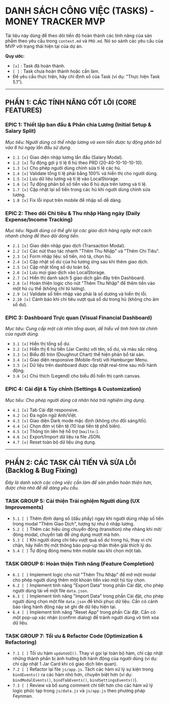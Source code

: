 # DANH SÁCH CÔNG VIỆC (TASKS) - MONEY TRACKER MVP

Tài liệu này dùng để theo dõi tiến độ hoàn thành các tính năng của sản phẩm theo yêu cầu trong `context.md` và `PRD.md`. Nó so sánh các yêu cầu của MVP với trạng thái hiện tại của dự án.

**Quy ước:**
- `[x]` : Task đã hoàn thành.
- `[ ]` : Task chưa hoàn thành hoặc cần làm.
- Để yêu cầu thực hiện, hãy chỉ định số của Task (ví dụ: "Thực hiện Task 5.1").

---

## PHẦN 1: CÁC TÍNH NĂNG CỐT LÕI (CORE FEATURES)

### **EPIC 1: Thiết lập ban đầu & Phân chia Lương (Initial Setup & Salary Split)**
*Mục tiêu: Người dùng có thể nhập lương và xem tiền được tự động phân bổ vào 6 hủ ngay lần đầu sử dụng.*

- `1.1 [x]` Giao diện nhập lương lần đầu (Salary Modal).
- `1.2 [x]` Tự động gợi ý tỉ lệ 6 hủ theo PRD (20-40-10-10-10-10).
- `1.3 [x]` Cho phép người dùng chỉnh sửa tỉ lệ các hủ.
- `1.4 [x]` Validate tổng tỉ lệ phải bằng 100% và hiển thị cho người dùng.
- `1.5 [x]` Lưu dữ liệu lương và tỉ lệ vào LocalStorage.
- `1.6 [x]` Tự động phân bổ số tiền vào 6 hủ dựa trên lương và tỉ lệ.
- `1.7 [x]` Cập nhật lại số tiền trong các hủ khi người dùng chỉnh sửa lương.
- `1.8 [x]` Fix lỗi input trên mobile để nhập số dễ dàng.

### **EPIC 2: Theo dõi Chi tiêu & Thu nhập Hàng ngày (Daily Expense/Income Tracking)**
*Mục tiêu: Người dùng có thể ghi lại các giao dịch hàng ngày một cách nhanh chóng để theo dõi dòng tiền.*

- `2.1 [x]` Giao diện nhập giao dịch (Transaction Modal).
- `2.2 [x]` Các nút thao tác nhanh "Thêm Thu Nhập" và "Thêm Chi Tiêu".
- `2.3 [x]` Form nhập liệu: số tiền, mô tả, chọn hủ.
- `2.4 [x]` Cập nhật số dư của hủ tương ứng sau khi thêm giao dịch.
- `2.5 [x]` Cập nhật tổng số dư toàn bộ.
- `2.6 [x]` Lưu mọi giao dịch vào LocalStorage.
- `2.7 [x]` Hiển thị danh sách 5 giao dịch gần đây trên Dashboard.
- `2.8 [x]` Hoàn thiện logic cho nút "Thêm Thu Nhập" để thêm tiền vào một hủ cụ thể (không chỉ từ lương).
- `2.9 [x]` Validate số tiền nhập vào phải là số dương và hiển thị lỗi.
- `2.10 [x]` Cảnh báo khi chi tiêu vượt quá số dư trong hủ (không cho âm số dư).

### **EPIC 3: Dashboard Trực quan (Visual Financial Dashboard)**
*Mục tiêu: Cung cấp một cái nhìn tổng quan, dễ hiểu về tình hình tài chính của người dùng.*

- `3.1 [x]` Hiển thị tổng số dư.
- `3.2 [x]` Hiển thị 6 hủ tiền (Jar Cards) với tên, số dư, và màu sắc riêng.
- `3.3 [x]` Biểu đồ tròn (Doughnut Chart) thể hiện phân bổ tài sản.
- `3.4 [x]` Giao diện responsive (Mobile-first) với Hamburger Menu.
- `3.5 [x]` Dữ liệu trên dashboard được cập nhật real-time sau mỗi hành động.
- `3.6 [x]` Chú thích (Legend) cho biểu đồ hiển thị cạnh canvas.

### **EPIC 4: Cài đặt & Tùy chỉnh (Settings & Customization)**
*Mục tiêu: Cho phép người dùng cá nhân hóa trải nghiệm ứng dụng.*

- `4.1 [x]` Tab Cài đặt responsive.
- `4.2 [x]` Đa ngôn ngữ Anh/Việt.
- `4.3 [x]` Giao diện Dark mode mặc định (không cho đổi sáng/tối).
- `4.4 [x]` Chọn đơn vị tiền tệ (10 loại tiền tệ phổ biến).
- `4.5 [x]` Thông tin liên hệ hỗ trợ (`mailto:`).
- `4.6 [x]` Export/Import dữ liệu ra file JSON.
- `4.7 [x]` Reset toàn bộ dữ liệu ứng dụng.

---

## PHẦN 2: CÁC TASK CẢI TIẾN VÀ SỬA LỖI (Backlog & Bug Fixing)
*Đây là danh sách các công việc cần làm để sản phẩm hoàn thiện hơn, được chia nhỏ để dễ dàng yêu cầu.*

### **TASK GROUP 5: Cải thiện Trải nghiệm Người dùng (UX Improvements)**
- `5.1 [ ]` Thêm định dạng số (dấu phẩy) ngay khi người dùng nhập số tiền trong modal "Thêm Giao Dịch", tương tự như ô nhập lương.
- `5.2 [ ]` Thêm các hiệu ứng chuyển động (transition) nhẹ nhàng khi mở/đóng modal, chuyển tab để ứng dụng mượt mà hơn.
- `5.3 [ ]` Khi người dùng chi tiêu vượt quá số dư trong hủ, thay vì chỉ chặn, hãy hiển thị một thông báo pop-up thân thiện giải thích lý do.
- `5.4 [ ]` Tự động đóng menu trên mobile sau khi chọn một tab.

### **TASK GROUP 6: Hoàn thiện Tính năng (Feature Completion)**
- `6.1 [ ]` Implement logic cho nút "Thêm Thu Nhập" để mở một modal cho phép người dùng thêm một khoản tiền vào một hủ tùy chọn.
- `6.2 [ ]` Implement tính năng "Export Data" trong phần Cài đặt, cho phép người dùng tải về một file `data.json`.
- `6.3 [ ]` Implement tính năng "Import Data" trong phần Cài đặt, cho phép người dùng chọn một file `data.json` để khôi phục dữ liệu. Cần có cảnh báo rằng hành động này sẽ ghi đè dữ liệu hiện tại.
- `6.4 [ ]` Implement tính năng "Reset App" trong phần Cài đặt. Cần có một pop-up xác nhận (confirm dialog) để tránh người dùng vô tình xóa dữ liệu.

### **TASK GROUP 7: Tối ưu & Refactor Code (Optimization & Refactoring)**
- `7.1 [ ]` Tối ưu hàm `updateUI()`. Thay vì gọi lại toàn bộ hàm, chỉ cập nhật những thành phần bị ảnh hưởng bởi hành động của người dùng (ví dụ: chỉ cập nhật 1 Jar Card khi có giao dịch liên quan).
- `7.2 [ ]` Refactor lại file `js/app.js`. Tách các hàm xử lý sự kiện trong `bindEvents()` ra các hàm nhỏ hơn, chuyên biệt hơn (ví dụ: `bindModalEvents()`, `bindTabEvents()`, `bindSettingsEvents()`).
- `7.3 [ ]` Review và bổ sung comment chi tiết hơn cho các hàm xử lý logic phức tạp trong `js/data.js` và `js/app.js` theo phương pháp Feynman.
